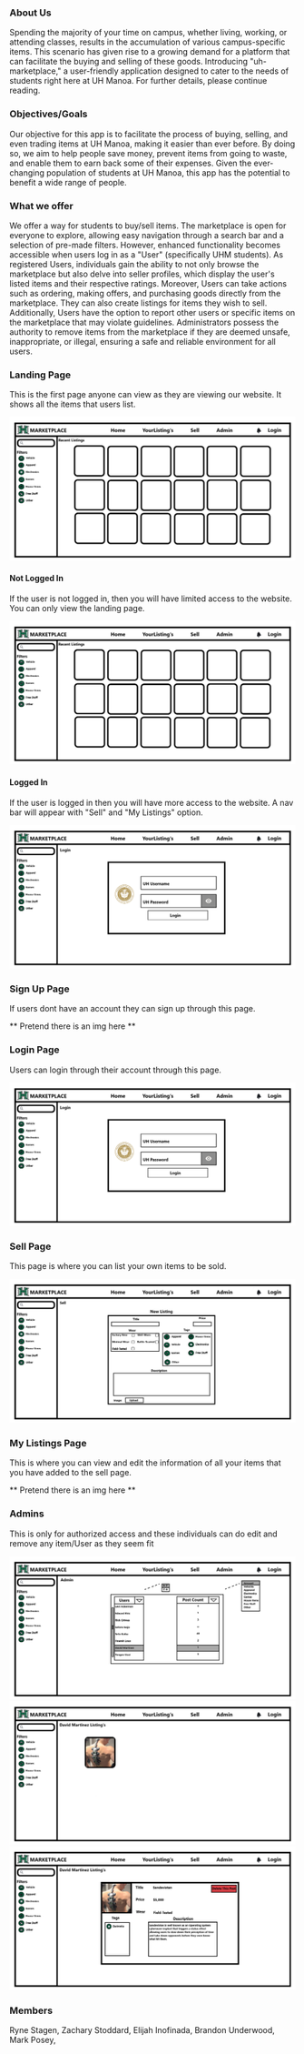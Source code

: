 

### About Us

Spending the majority of your time on campus, whether living, working, or attending classes, results in the accumulation of various campus-specific items. This scenario has given rise to a growing demand for a platform that can facilitate the buying and selling of these goods. Introducing "uh-marketplace," a user-friendly application designed to cater to the needs of students right here at UH Manoa. For further details, please continue reading.

### Objectives/Goals

Our objective for this app is to facilitate the process of buying, selling, and even trading items at UH Manoa, making it easier than ever before. By doing so, we aim to help people save money, prevent items from going to waste, and enable them to earn back some of their expenses. Given the ever-changing population of students at UH Manoa, this app has the potential to benefit a wide range of people.

### What we offer

We offer a way for students to buy/sell items. The marketplace is open for everyone to explore, allowing easy navigation through a search bar and a selection of pre-made filters. However, enhanced functionality becomes accessible when users log in as a "User" (specifically UHM students). As registered Users, individuals gain the ability to not only browse the marketplace but also delve into seller profiles, which display the user's listed items and their respective ratings. Moreover, Users can take actions such as ordering, making offers, and purchasing goods directly from the marketplace. They can also create listings for items they wish to sell. Additionally, Users have the option to report other users or specific items on the marketplace that may violate guidelines. Administrators possess the authority to remove items from the marketplace if they are deemed unsafe, inappropriate, or illegal, ensuring a safe and reliable environment for all users.

### Landing Page
This is the first page anyone can view as they are viewing our website. It shows all the items that users list.

<img src=".images/landing.png">

#### Not Logged In

If the user is not logged in, then you will have limited access to the website. You can only view the landing page.

<img src=".images/landing.png">

#### Logged In

If the user is logged in then you will have more access to the website. A nav bar will appear with "Sell" and "My Listings" option.

<img src=".images/login.png">

### Sign Up Page

If users dont have an account they can sign up through this page.

** Pretend there is an img here **

### Login Page

Users can login through their account through this page.

<img src=".images/login.png">

### Sell Page

This page is where you can list your own items to be sold.

<img src=".images/newlisting.png">

### My Listings Page

This is where you can view and edit the information of all your items that you have added to the sell page.

** Pretend there is an img here **

### Admins

This is only for authorized access and these individuals can do edit and remove any item/User as they seem fit

<img src=".images/admin.png">
<img src=".images/david.png">
<img src=".images/davidlist.png">

### Members
Ryne Stagen, 
Zachary Stoddard,
Elijah Inofinada,
Brandon Underwood,
Mark Posey,
